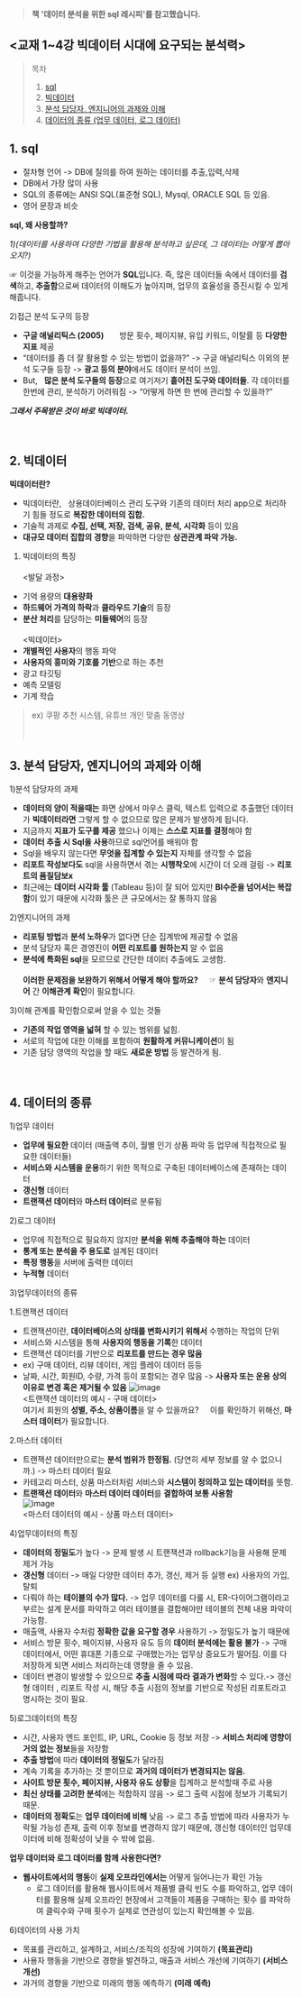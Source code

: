 > **책 '데이터 분석을 위한 sql 레시피'를 참고했습니다.**

## <교재 1~4강 빅데이터 시대에 요구되는 분석력>

>  목차
> 1. [sql](#1-sql)
> 2. [빅데이터](#2-빅데이터)
> 3. [분석 담당자, 엔지니어의 과제와 이해](#3-분석담당자,엔지니어의과제와이해)
> 4. [데이터의 종류 (업무 데이터, 로그 데이터)](#4-데이터의종류)

## 1. sql
  * 절차형 언어 -> DB에 질의를 하여 원하는 데이터를 추출,입력,삭제
  * DB에서 가장 많이 사용
  * SQL의 종류에는 ANSI SQL(표준형 SQL), Mysql, ORACLE SQL 등 있음.
  * 영어 문장과 비슷

**sql, 왜 사용할까?** 

 *1)(데이터를 사용하여 다양한 기법을 활용해 분석하고 싶은데,
 그 데이터는 어떻게 뽑아오지?)*

☞ 이것을 가능하게 해주는 언어가 **SQL**입니다.
   즉, 많은 데이터들 속에서 데이터를 **검색**하고, **추출함**으로써
   데이터의 이해도가 높아지며, 업무의 효율성을 증진시킬 수 있게 해줍니다.
 
2)접근 분석 도구의 등장
   - **구글 애널리틱스 (2005)** &nbsp; &nbsp; &nbsp; 방문 횟수, 페이지뷰, 유입 키워드, 이탈률 등 **다양한 지표** 제공
   - “데이터를 좀 더 잘 활용할 수 있는 방법이 없을까?” -> 구글 애널리틱스 이외의 분석 도구들 등장
-> **광고 등의 분야**에서도 데이터 분석이 쓰임.
   - But, &nbsp; **많은 분석 도구들의 등장**으로 여기저기 **흩어진 도구와 데이터들**.
각 데이터를 한번에 관리, 분석하기 어려워짐 -> “어떻게 하면 한 번에 관리할 수 있을까?”

***그래서 주목받은 것이 바로 빅데이터.***
<br><br><br>

## 2. 빅데이터

**빅데이터란?**
 * 빅데이터란, &nbsp; 상용데이터베이스 관리 도구와 기존의 데이터 처리 app으로 처리하기 힘들 정도로 **복잡한 데이터의 집합.**
 * 기술적 과제로 **수집, 선택, 저장, 검색, 공유, 분석, 시각화** 등이 있음
 * **대규모 데이터 집합의 경향**을 파악하면 다양한 **상관관계 파악 가능.**

 1) 빅데이터의 특징<br>
 <br><발달 과정> 
   * 기억 용량의 **대용량화**  
   * **하드웨어 가격의 하락**과 **클라우드 기술**의 등장
   * **분산 처리**를 담당하는 **미들웨어**의 등장<br>
 <br><빅데이터>
   * **개별적인 사용자**의 행동 파악
   * **사용자의 흥미와 기호를 기반**으로 하는 추천
   * 광고 타깃팅
   * 예측 모델링
   * 기계 학습
> ex) 쿠팡 추천 시스템, 유튜브 개인 맞춤 동영상
<br><br><br>
## 3. 분석 담당자, 엔지니어의 과제와 이해
 1)분석 담당자의 과제
  * **데이터의 양이 적을때는** 화면 상에서 마우스 클릭, 텍스트 입력으로 추출했던 데이터가
**빅데이터라면** 그렇게 할 수 없으므로 많은 문제가 발생하게 됩니다.
  * 지금까지 **지표가 도구를 제공** 했으나 이제는 **스스로 지표를 결정**해야 함
  * **데이터 추출 시 Sql을 사용**하므로 sql언어를 배워야 함
  * Sql을 배우지 않는다면 **무엇을 집계할 수 있는지** 자체를 생각할 수 없음
  * **리포트 작성보다도** sql을 사용하면서 겪는 **시행착오**에 시간이 더 오래 걸림 -> **리포트의 품질담보x**
  * 최근에는 **데이터 시각화 툴** (Tableau 등)이 잘 되어 있지만 **BI수준을 넘어서는 복잡함**이 있기 때문에 시각화 툴은 큰 규모에서는 잘 통하지 않음

 2)엔지니어의 과제
  * **리포팅 방법**과 **분석 노하우**가 없다면 단순 집계밖에 제공할 수 없음
  * 분석 담당자 혹은 경영진이 **어떤 리포트를 원하는지** 알 수 없음
  * **분석에 특화된 sql**을 모르므로 간단한 데이터 추출에도 고생함. <br>
<br> **이러한 문제점을 보완하기 위해서 어떻게 해야 할까요?** &nbsp; &nbsp;
☞  **분석 담당자**와 **엔지니어** 간 **이해관계 확인**이 필요합니다.
 
 3)이해 관계를 확인함으로써 얻을 수 있는 것들
  * **기존의 작업 영역을 넓혀** 할 수 있는 범위를 넓힘.
  * 서로의 작업에 대한 이해를 포함하여 **원활하게 커뮤니케이션**이 됨
  * 기존 담당 영역의 작업을 할 때도 **새로운 방법** 등 발견하게 됨.
<br><br><br>

## 4. 데이터의 종류
 1)업무 데이터
  * **업무에 필요한** 데이터 (매출액 추이, 월별 인기 상품 파악 등 업무에 직접적으로 필요한 데이터들)
  * **서비스와 시스템을 운용**하기 위한 목적으로 구축된 데이터베이스에 존재하는 데이터
  * **갱신형** 데이터
  * **트랜잭션 데이터**와 **마스터 데이터**로 분류됨 <br>
 
 2)로그 데이터
  * 업무에 직접적으로 필요하지 않지만 **분석을 위해 추출해야 하는** 데이터
  * **통계 또는 분석을 주 용도로** 설계된 데이터
  * **특정 행동**을 서버에 출력한 데이터
  * **누적형** 데이터
   
 3)업무데이터의 종류
  
  1.트랜잭션 데이터
   * 트랜잭션이란, **데이터베이스의 상태를 변화시키기 위해서** 수행하는 작업의 단위
   * 서비스와 시스템을 통해 **사용자의 행동을 기록**한 데이터
   * 트랜잭션 데이터를 기반으로 **리포트를 만드는 경우 많음**
   * ex) 구매 데이터, 리뷰 데이터, 게임 플레이 데이터 등등
   * 날짜, 시간, 회원ID, 수량, 가격 등이 포함되는 경우 많음 -> **사용자 또는 운용 상의 이유로 변경 혹은 제거될 수 있음**
   ![image](https://user-images.githubusercontent.com/113004818/214780302-7c55e876-fa16-4d05-91b2-d5889b9ee338.png)
   <br> <트랜잭션 데이터의 예시 - 구매 데이터> <br>
여기서 회원의 **성별, 주소, 상품이름**을 알 수 있을까요? &nbsp; &nbsp;
이를 확인하기 위해선, **마스터 데이터**가 필요합니다.

 2.마스터 데이터
  * 트랜잭션 데이터만으로는 **분석 범위가 한정됨.** (당연히 세부 정보를 알 수 없으니까.) -> 마스터 데이터 필요
  * 카테고리 마스터, 상품 마스터처럼 서비스와 **시스템이 정의하고 있는 데이터**를 뜻함.
  * **트랜잭션 데이터**와 **마스터 데이터 데이터**를 **결합하여 보통 사용함** <br>
  ![image](https://user-images.githubusercontent.com/113004818/214781021-96a86d16-227c-4d7b-ab3c-278812a4039c.png) <br>
  <마스터 데이터의 예시 - 상품 마스터 데이터> <br>
  
  4)업무데이터의 특징
   * **데이터의 정밀도**가 높다 -> 문제 발생 시 트랜잭션과 rollback기능을 사용해 문제 제거 가능
   * **갱신형** 데이터 -> 매일 다양한 데이터 추가, 갱신, 제거 등 실행 ex) 사용자의 가입, 탈퇴 
   * 다뤄야 하는 **테이블의 수가 많다.** -> 업무 데이터를 다룰 시, ER-다이어그램이라고 부르는 설계 문서를 파악하고 여러 테이블을 결합해야만 테이블의 전체 내용 파악이 가능함.
   * 매출액, 사용자 수처럼 **정확한 값을 요구할 경우** 사용하기 -> 정밀도가 높기 때문에
   * 서비스 방문 횟수, 페이지뷰, 사용자 유도 등의 **데이터 분석에는 활용 불가** -> 구매 데이터에서, 어떤 휴대폰 기종으로 구매했는가는 업무상 중요도가 떨어짐. 이를 다 저장하게 되면 서비스 처리하는데 영향을 줄 수 있음.
   * 데이터 변경이 발생할 수 있으므로 **추출 시점에 따라 결과가 변화**할 수 있다.-> 갱신형 데이터 , 리포트 작성 시, 해당 추출 시점의 정보를 기반으로 작성된 리포트라고 명시하는 것이 필요.
   
   5)로그데이터의 특징
   * 시간, 사용자 엔드 포인트, IP, URL, Cookie 등 정보 저장 -> **서비스 처리에 영향이 거의 없는 정보**들을 저장함
   * **추출 방법**에 따라 **데이터의 정밀도**가 달라짐
   * 계속 기록을 추가하는 것 뿐이므로 **과거의 데이터가 변경되지는 않음.**
   * **사이트 방문 횟수, 페이지뷰, 사용자 유도 상황**을 집계하고 분석할때 주로 사용
   * **최신 상태를 고려한 분석**에는 적합하지 않음 -> 로그 출력 시점에 정보가 기록되기 때문.
   * **데이터의 정확도**는 **업무 데이터에 비해** 낮음 -> 로그 추출 방법에 따라 사용자가 누락될 가능성 존재, 출력 이후 정보를 변경하지 않기 때문에, 갱신형 데이터인 업무데이터에 비해 정확성이 낮을 수 밖에 없음.
   
**업무 데이터와 로그 데이터를 함께 사용한다면?**
 * **웹사이트에서의 행동**이 **실제 오프라인에서는** 어떻게 일어나는가 확인 가능
   * 로그 데이터를 활용해 웹사이트에서 제품별 클릭 빈도 수를 파악하고, 업무 데이터를 활용해 실제 오프라인 현장에서 고객들이 제품을 구매하는 횟수
를 파악하여 클릭수와 구매 횟수가 실제로 연관성이 있는지 확인해볼 수 있음. 
   
  6)데이터의 사용 가치
   * 목표를 관리하고, 설계하고, 서비스/조직의 성장에 기여하기 **(목표관리)**
   * 사용자 행동을 기반으로 경향을 발견하고, 매출과 서비스 개선에 기여하기 **(서비스개선)**
   * 과거의 경향을 기반으로 미래의 행동 예측하기 **(미래 예측)**
   

 
 
